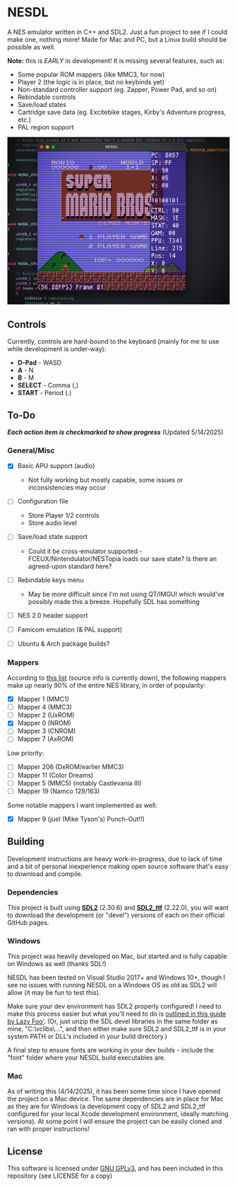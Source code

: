 # NESDL

A NES emulator written in C++ and SDL2. Just a fun project to see if I could make one, nothing more! Made for Mac and PC, but a Linux build should be possible as well.

**Note:** this is *EARLY* in development! It is missing several features, such as:

  * Some popular ROM mappers (like MMC3, for now)
  * Player 2 (the logic is in place, but no keybinds yet)
  * Non-standard controller support (eg. Zapper, Power Pad, and so on)
  * Rebindable controls
  * Save/load states
  * Cartridge save data (eg. Excitebike stages, Kirby's Adventure progress, etc.)
  * PAL region support

![](img/title.png)


## Controls

Currently, controls are hard-bound to the keyboard (mainly for me to use while development is under-way):

  * **D-Pad** - WASD
  * **A** - N
  * **B** - M
  * **SELECT** - Comma (,)
  * **START** - Period (.)


## To-Do

***Each action item is checkmarked to show progress*** (Updated 5/14/2025)

### General/Misc

- [x] Basic APU support (audio)
  - Not fully working but mostly capable, some issues or inconsistencies may occur
- [ ] Configuration file
  * Store Player 1/2 controls
  * Store audio level
- [ ] Save/load state support
  * Could it be cross-emulator supported - FCEUX/Nintendulator/NESTopia loads our save state? Is there an agreed-upon standard here?
- [ ] Rebindable keys menu
  * May be more difficult since I'm not using QT/IMGUI which would've possibly made this a breeze. Hopefully SDL has something
- [ ] NES 2.0 header support
- [ ] Famicom emulation (& PAL support)
- [ ] Ubuntu & Arch package builds?


### Mappers

According to [this list](https://github.com/rynorris/nes/issues/31) (source info is currently down), the following mappers make up nearly 90% of the entire NES library, in order of popularity:

- [X] Mapper 1 (MMC1)
- [ ] Mapper 4 (MMC3)
- [ ] Mapper 2 (UxROM)
- [x] Mapper 0 (NROM)
- [ ] Mapper 3 (CNROM)
- [ ] Mapper 7 (AxROM)

Low priority:

- [ ] Mapper 206 (DxROM/earlier MMC3)
- [ ] Mapper 11 (Color Dreams)
- [ ] Mapper 5 (MMC5) (notably Castlevania III)
- [ ] Mapper 19 (Namco 129/163)

Some notable mappers I want implemented as well:

- [x] Mapper 9 (just (Mike Tyson's) Punch-Out!!)


## Building

Development instructions are heavy work-in-progress, due to lack of time and a bit of personal inexperience making open source software that's easy to download and compile.

### Dependencies

This project is built using **[SDL2](https://github.com/libsdl-org/SDL/releases)** (2.30.6) and **[SDL2_ttf](https://github.com/libsdl-org/SDL_ttf/releases)** (2.22.0), you will want to download the development (or "devel") versions of each on their official GitHub pages.

### Windows

This project was heavily developed on Mac, but started and is fully capable on Windows as well (thanks SDL!)

NESDL has been tested on Visual Studio 2017+ and Windows 10+, though I see no issues with running NESDL on a Windows OS as old as SDL2 will allow (it may be fun to test this).

Make sure your dev environment has SDL2 properly configured! I need to make this process easier but what you'll need to do is [outlined in this guide by Lazy Foo'](https://lazyfoo.net/tutorials/SDL/01_hello_SDL/windows/msvc2019/index.php). (Or, just unzip the SDL devel libraries in the same folder as mine, "C:\\vclibs\\...", and then either make sure SDL2 and SDL2_ttf is in your system PATH or DLL's included in your build directory.)

A final step to ensure fonts are working in your dev builds - include the "font" folder where your NESDL build executables are.

### Mac

As of writing this (4/14/2025), it has been some time since I have opened the project on a Mac device. The same dependencies are in place for Mac as they are for Windows (a development copy of SDL2 and SDL2_ttf configured for your local Xcode development environment, ideally matching versions). At some point I will ensure the project can be easily cloned and ran with proper instructions!


## License

This software is licensed under [GNU GPLv3](https://choosealicense.com/licenses/gpl-3.0/), and has been included in this repository (see LICENSE for a copy)